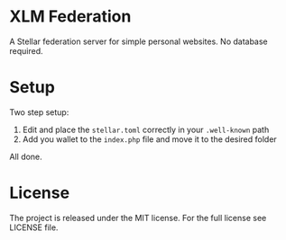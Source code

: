 # XLM Federation
A Stellar federation server for simple personal websites. No database required.

# Setup
Two step setup:

1. Edit and place the `stellar.toml` correctly in your `.well-known` path
2. Add you wallet to the `index.php` file and move it to the desired folder

All done.

# License
The project is released under the MIT license. For the full license see LICENSE file.
